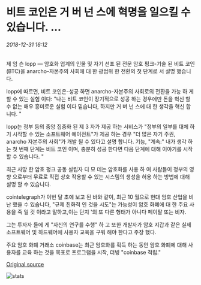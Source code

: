 # 비트 코인은 거 버 넌 스에 혁명을 일으킬 수 있습니다. ...

###### 2018-12-31 16:12

제 임 슨 lopp — 암호화 업계의 인물 및 자기 선포 된 전문 암호 펑크-기술 된 비트 코인 (BTC)을 anarcho-자본주의 사회에 대 한 광범위 한 전환의 첫 단계로 서 설명 했습니다.

lopp에 따르면, 비트 코인은-성공 하면 anarcho-자본주의 사회로의 전환을 가능 하 게 할 수 있는 실험 이다: "나는 비트 코인이 장기적으로 성공 하는 경우에만 돈을 혁신 할 수 없는 매우 흥미로운 실험 이다 믿습니다, 하지만 거 버 넌 스에 대 한 생각을 혁신 합니다. "

lopp는 정부 등의 중앙 집중화 된 제 3 자가 제공 하는 서비스가 "정부의 일부를 대체 하기 시작할 수 있는 소프트웨어 에이전트"가 제공 하는 경우 "더 많은 자기 주권, anarcho 자본주의 사회"가 개발 될 수 있다고 설명 합니다. 기능, "계속:" 내가 생각 하는 첫 번째 단계는 비트 코인 이며, 충분히 성공 한다면 다음 단계에 대해 이야기를 시작할 수 있습니다. "

최근 사망 한 암호 펑크 공동 설립자 디 모 데는 암호화를 사용 하 여 사람들이 정부의 영향 으로부터 무료로 직접 상호 작용할 수 있는 시스템의 생성을 허용 하는 방법에 대해 설명 할 수 있습니다.

cointelegraph가 이번 달 초에 보고 된 바와 같이, 최근 10 월으로 현대 암호 산업을 비난 했을 수 있습니다, "규제 친화적 인 것을 시도"는 가능성이 암호 화폐에 대 한 주요 사용을 죽 일 것 이라고 말하고,이는 단지 '의 또 다른 형태가 아니다 페이팔 또는 비자.

그는 투자자 들에 게 "자신의 연구를 수행" 하 고 또한 개발자가 암호 지갑과 같은 실제 소프트웨어 및 하드웨어에 사용자 교육을 구워 해야 한다고 주장 했다.

주요 암호 화폐 거래소 coinbase는 최근 암호화를 획득 하는 동안 암호 화폐에 대해 사용자를 교육 하는 것을 목표로 프로그램을 시작, 더빙 "coinbase 적립."

[Original source](https://cointelegraph.com/news/bitcoin-could-revolutionize-governance-says-cypherpunk-jameson-lopp)

![stats](https://c.statcounter.com/11760860/0/a89fa40b/1/ "stats")
